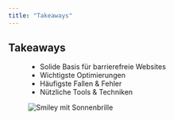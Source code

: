 ```yaml
---
title: "Takeaways"
---
```

## Takeaways

<figure class="side-by-side">
<figcaption>

- Solide Basis für barrierefreie Websites
- Wichtigste Optimierungen
- Häufigste Fallen &amp; Fehler
- Nützliche Tools &amp; Techniken

</figcaption>

![Smiley mit Sonnenbrille](images/idea.png)

</figure>